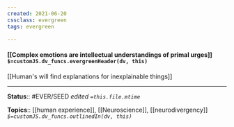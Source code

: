 ```yaml
---
created: 2021-06-20
cssclass: evergreen
tags: evergreen

---
```


#### [[Complex emotions are intellectual understandings of primal urges]] `$=customJS.dv_funcs.evergreenHeader(dv, this)`

[[Human's will find explanations for inexplainable things]]

---

**Status**:: #EVER/SEED
*edited `=this.file.mtime`*

**Topics**:: [[human experience]], [[Neuroscience]], [[neurodivergency]] 
*`$=customJS.dv_funcs.outlinedIn(dv, this)`*

